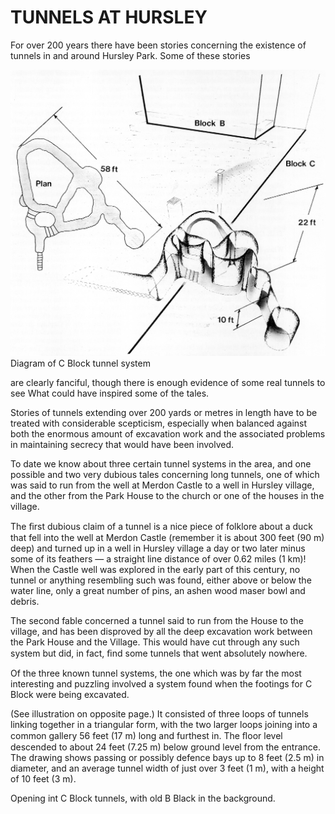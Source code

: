 # TUNNELS AT HURSLEY

For over 200 years there have been stories
concerning the existence of tunnels in and
around Hursley Park. Some of these stories

![Diagram](c-block-tunnels.jpg)
Diagram of C Block tunnel system

are clearly fanciful, though there is enough
evidence of some real tunnels to see What
could have inspired some of the tales.

Stories of tunnels extending over 200 yards or
metres in length have to be treated with
considerable scepticism, especially when
balanced against both the enormous amount
of excavation work and the associated
problems in maintaining secrecy that would
have been involved.

To date we know about three certain tunnel
systems in the area, and one possible and two
very dubious tales concerning long tunnels,
one of which was said to run from the well at
Merdon Castle to a well in Hursley village,
and the other from the Park House to the
church or one of the houses in the village.

The ﬁrst dubious claim of a tunnel is a nice
piece of folklore about a duck that fell into the
well at Merdon Castle (remember it is about
300 feet (90 m) deep) and turned up in a well
in Hursley village a day or two later minus
some of its feathers — a straight line distance
of over 0.62 miles (1 km)! When the Castle
well was explored in the early part of this
century, no tunnel or anything resembling
such was found, either above or below the
water line, only a great number of pins, an
ashen wood maser bowl and debris.

The second fable concerned a tunnel said to
run from the House to the village, and has
been disproved by all the deep excavation
work between the Park House and the Village.
This would have cut through any such system
but did, in fact, ﬁnd some tunnels that went
absolutely nowhere.

Of the three known tunnel systems, the one
which was by far the most interesting and
puzzling involved a system found when the
footings for C Block were being excavated.

(See illustration on opposite page.) It
consisted of three loops of tunnels linking
together in a triangular form, with the two
larger loops joining into a common gallery 56
feet (17 m) long and furthest in. The ﬂoor
level descended to about 24 feet (7.25 m)
below ground level from the entrance. The
drawing shows passing or possibly defence
bays up to 8 feet (2.5 m) in diameter, and an
average tunnel width of just over 3 feet (1 m),
with a height of 10 feet (3 m).

 

Opening int C Block tunnels, with old B
Black in the background.



